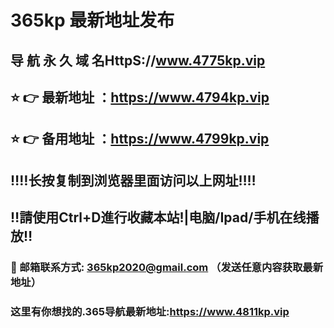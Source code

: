 # 365kp 最新地址发布 
## 导 航 永 久 域 名HttpS://www.4775kp.vip
## ⭐️ 👉 最新地址 ：https://www.4794kp.vip
## ⭐️ 👉 备用地址 ：https://www.4799kp.vip
## ‼️‼️长按复制到浏览器里面访问以上网址‼️‼️
## ‼️請使用Ctrl+D進行收藏本站!|电脑/Ipad/手机在线播放‼️
### 📧 邮箱联系方式: 365kp2020@gmail.com （发送任意内容获取最新地址）
### 这里有你想找的.365导航最新地址:https://www.4811kp.vip
